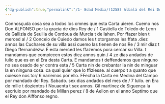```yaml
---
{"dg-publish":true,"permalink":"/1- Edad Media/(1258) Albalá del Rei Don Alfonso X/","tags":["#Siglo_13","a1258","escrito","Oviedo","medieval","documento"]}
---
```



Connosçuda cosa sea a todos los omnes que esta Carta uieren. Cuemo nos Don ALFONSO por la gracia de dios Rey de / 1 Castiella de Toledo de Leon de Gallizia de Seuilla de Cordoua de Murcia t de Iahen. Por ffazer bien t merced al / 2 Conceio de Ouiedo damos les t otorgamos les ffata .diez annos las Cuchares de su villa assi cuemo las tienen de nos Re / 3 mir diaz t Diego ffernandezw. E esta merced les ffazemos pora cercar su Villa. t mandamos que compiecen estos diez annos quin / 4 ze dias andados de Iulio que es en el Era desta Carta. E mandamos t deffendemos que ninguno no sea osado de yr contra esta / 5 Carta nin de crebantar la nin de minguar la en ninguna cosa. ca qual quier que lo ffiziesse. al cuerpo t a quanto que ouiesse nos tor/ 6 naríemos por ello. FFecha la Carta en Medina del Campo por mandado del Rey. Sabado. sex dias andados del mes de / 7 Iulío. en Era de mille t dozientos t Nouaenta t sex annos. Gil martinez de Siguença la escriuio por mandado de Millan perez / 8 de Aellon en el anno Septímo que el Rey don Alffonso regno.